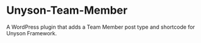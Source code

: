 # Unyson-Team-Member
A WordPress plugin that adds a Team Member post type and shortcode for Unyson Framework.
